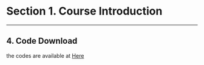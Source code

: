 # Section 1. Course Introduction

---

## 4. Code Download

the codes are available at [Here](../codes)